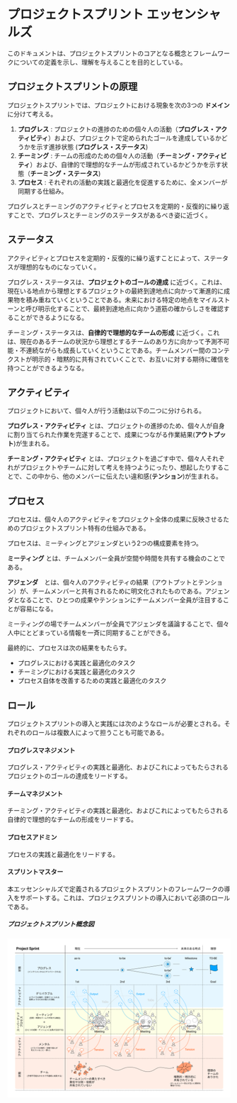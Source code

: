 # プロジェクトスプリント エッセンシャルズ

このドキュメントは、プロジェクトスプリントのコアとなる概念とフレームワークについての定義を示し、理解を与えることを目的としている。

## プロジェクトスプリントの原理




プロジェクトスプリントでは、プロジェクトにおける現象を次の3つの **ドメイン** に分けて考える。

1. **プログレス** : プロジェクトの進捗のための個々人の活動（**プログレス・アクティビティ**）および、プロジェクトで定められたゴールを達成しているかどうかを示す進捗状態 (**プログレス・ステータス**)
2. **チーミング** : チームの形成のための個々人の活動（**チーミング・アクティビティ**）および、自律的で理想的なチームが形成されているかどうかを示す状態（**チーミング・ステータス**)
3. **プロセス** : それぞれの活動の実践と最適化を促進するために、全メンバーが同期する仕組み。

プログレスとチーミングのアクティビティとプロセスを定期的・反復的に繰り返すことで、プログレスとチーミングのステータスがあるべき姿に近づく。

## ステータス
アクティビティとプロセスを定期的・反復的に繰り返すことによって、ステータスが理想的なものになっていく。

プログレス・ステータスは、**プロジェクトのゴールの達成** に近づく。これは、現在いる地点から理想とするプロジェクトの最終到達地点に向かって漸進的に成果物を積み重ねていくということである。未来における特定の地点をマイルストーンと呼び明示化することで、最終到達地点に向かう道筋の確からしさを確認することができるようになる。

チーミング・ステータスは、**自律的で理想的なチームの形成** に近づく。これは、現在のあるチームの状況から理想とするチームのあり方に向かって予測不可能・不連続ながらも成長していくということである。チームメンバー間のコンテクストが明示的・暗黙的に共有されていくことで、お互いに対する期待に確信を持つことができるようなる。

## アクティビティ
プロジェクトにおいて、個々人が行う活動は以下の二つに分けられる。

**プログレス・アクティビティ** とは、プロジェクトの進捗のため、個々人が自身に割り当てられた作業を完遂することで、成果につながる作業結果(**アウトプット**)が生まれる。

**チーミング・アクティビティ** とは、プロジェクトを過ごす中で、個々人それぞれがプロジェクトやチームに対して考えを持つようにったり、想起したりすることで、この中から、他のメンバーに伝えたい違和感(**テンション**)が生まれる。

## プロセス

プロセスは、個々人のアクティビティをプロジェクト全体の成果に反映させるためのプロジェクトスプリント特有の仕組みである。

プロセスは、ミーティングとアジェンダという2つの構成要素を持つ。

**ミーティング** とは、チームメンバー全員が空間や時間を共有する機会のことである。

**アジェンダ**　とは、個々人のアクティビティの結果（アウトプットとテンション）が、チームメンバーと共有されるために明文化されたものである。アジェンダとなることで、ひとつの成果やテンションにチームメンバー全員が注目することが容易になる。

ミーティングの場でチームメンバーが全員でアジェンダを議論することで、個々人中にとどまっている情報を一斉に同期することができる。

最終的に、プロセスは次の結果をもたらす。

  * プログレスにおける実践と最適化のタスク
  * チーミングにおける実践と最適化のタスク
  * プロセス自体を改善するための実践と最適化のタスク

## ロール
プロジェクトスプリントの導入と実践には次のようなロールが必要とされる。それぞれのロールは複数人によって担うことも可能である。

#### プログレスマネジメント
プログレス・アクティビティの実践と最適化、およびこれによってもたらされるプロジェクトのゴールの達成をリードする。

#### チームマネジメント
チーミング・アクティビティの実践と最適化、およびこれによってもたらされる自律的で理想的なチームの形成をリードする。

#### プロセスアドミン
プロセスの実践と最適化をリードする。

#### スプリントマスター
本エッセンシャルズで定義されるプロジェクトスプリントのフレームワークの導入をサポートする。これは、プロジェクスプリントの導入において必須のロールである。

##### プロジェクトスプリント概念図
![プロジェクトスプリント概念図](../images/essentials.png)

